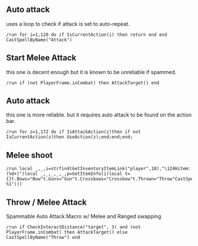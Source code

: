 ## Auto attack
uses a loop to check if attack is set to auto-repeat.
```
/run for i=1,120 do if IsCurrentAction(i) then return end end CastSpellByName("Attack")
```


## Start Melee Attack
this one is decent enough but it is known to be unreliable if spammed.
```
/run if (not PlayerFrame.inCombat) then AttackTarget() end
```
 

## Auto attack
this one is more reliable. but it requires auto attack to be found on the action bar.
```
/run for z=1,172 do if IsAttackAction(z)then if not IsCurrentAction(z)then UseAction(z);end;end;end;
```
 

## Melee shoot
```
/run local _,_,i=strfind(GetInventoryItemLink("player",18),"\124Hitem:(%d+)")local _,_,_,_,_,p=GetItemInfo(i)local t={}t.Bows="Bow"t.Guns="Gun"t.Crossbows="Crossbow"t.Thrown="Throw"CastSpellByName((string.gsub(t[p],"^([^T])","Shoot %1")))
```


## Throw / Melee Attack
Spammable Auto Attack Macro w/ Melee and Ranged swapping
```
/run if CheckInteractDistance("target", 3) and (not PlayerFrame.inCombat) then AttackTarget() else CastSpellByName("Throw") end
```